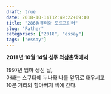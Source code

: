 ```yaml
---
draft: true
date: 2018-10-14T12:49:22+09:00
title: "286컴퓨터와 도트프린터"
slug: "Father"
categories: ["2018", "essay"]
tags: ["essay"]
---
```


**2018년 10월 14일 성주 외삼촌댁에서**

1997년 엄마 생신 날,  
아빠는 스쿠터에 누나와 나를 앞뒤로 태우시고  
10분 거리의 할아버지 댁에 갔다.